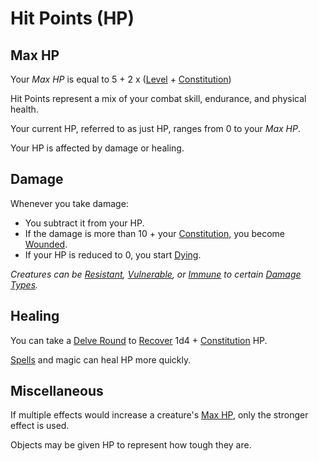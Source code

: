 # Hit Points (HP)

## Max HP

Your *Max HP* is equal to 5 + 2 x ([Level](Level.md) + [Constitution](../The%20Ability%20Scores/Constitution.md))

Hit Points represent a mix of your combat skill, endurance, and physical health.

Your current HP, referred to as just HP, ranges from 0 to your *Max HP*.

Your HP is affected by damage or healing.

## Damage

Whenever you take damage:

- You subtract it from your HP.
- If the damage is more than 10 + your [Constitution](../The%20Ability%20Scores/Constitution.md), you become [Wounded](../../Game%20Procedures/Conditions/Wounded.md).
- If your HP is reduced to 0, you start [Dying](../../Game%20Procedures/Conditions/Dying.md).

*Creatures can be [Resistant](../../Game%20Procedures/Conditions/Resistant.md), [Vulnerable](../../Game%20Procedures/Conditions/Vulnerable.md), or [Immune](../../Game%20Procedures/Conditions/Immune.md) to certain [Damage Types](../../Game%20Procedures/Combat/Damage%20Types/{Damage%20Types}.md).*

## Healing

You can take a [Delve Round](../../Game%20Procedures/Core%20Procedures/Round.md#Delve%20Round) to [Recover](../../Game%20Procedures/Exploration/Delving.md#Recover) 1d4 + [Constitution](../The%20Ability%20Scores/Constitution.md) HP.

[Spells](../../Magic/Spells.md) and magic can heal HP more quickly.

## Miscellaneous

If multiple effects would increase a creature's [Max HP](Hit%20Points.md#Max%20HP), only the stronger effect is used.

Objects may be given HP to represent how tough they are.
